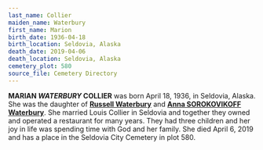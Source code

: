 ```yaml
---
last_name: Collier
maiden_name: Waterbury
first_name: Marion
birth_date: 1936-04-18
birth_location: Seldovia, Alaska
death_date: 2019-04-06
death_location: Seldovia, Alaska
cemetery_plot: 580
source_file: Cemetery Directory
---
```

**MARIAN *WATERBURY* COLLIER**  was born April 18, 1936, in Seldovia, Alaska. She was the daughter of [**Russell Waterbury**](./Waterbury_Russell_Sr.md) and [**Anna SOROKOVIKOFF Waterbury**](./Waterbury-AnnaSorokovikoff). She married Louis Collier in Seldovia and together they owned and operated a restaurant for many years. They had three children and her joy in life was spending time with God and her family. She died April 6, 2019 and has a place in the Seldovia City Cemetery in plot 580.  




